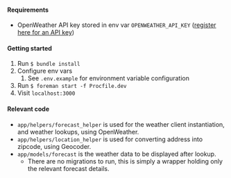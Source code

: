 #### Requirements
- OpenWeather API key stored in env var `OPENWEATHER_API_KEY` ([register here for an API key](https://home.openweathermap.org/users/sign_up))

#### Getting started
1. Run `$ bundle install`
2. Configure env vars
   1. See `.env.example` for environment variable configuration
3. Run `$ foreman start -f Procfile.dev`
4. Visit `localhost:3000`

#### Relevant code
- `app/helpers/forecast_helper` is used for the weather client instantiation, and weather lookups, using OpenWeather.
- `app/helpers/location_helper` is used for converting address into zipcode, using Geocoder.
- `app/models/forecast` is the weather data to be displayed after lookup.
  - There are no migrations to run, this is simply a wrapper holding only the relevant forecast details.
